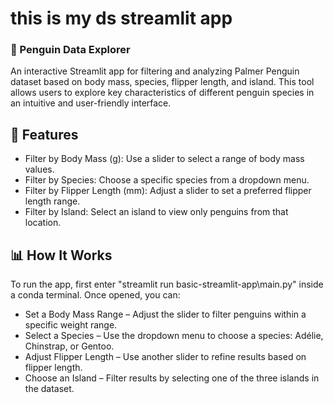 # this is my ds streamlit app

### 🐧 Penguin Data Explorer

An interactive Streamlit app for filtering and analyzing Palmer Penguin dataset based on body mass, species, flipper length, and island. This tool allows users to explore key characteristics of different penguin species in an intuitive and user-friendly interface.

## 🚀 Features

- Filter by Body Mass (g): Use a slider to select a range of body mass values.
- Filter by Species: Choose a specific species from a dropdown menu.
- Filter by Flipper Length (mm): Adjust a slider to set a preferred flipper length range.
- Filter by Island: Select an island to view only penguins from that location.

## 📊 How It Works

To run the app, first enter "streamlit run basic-streamlit-app\main.py" inside a conda terminal. Once opened, you can:

- Set a Body Mass Range – Adjust the slider to filter penguins within a specific weight range.
- Select a Species – Use the dropdown menu to choose a species: Adélie, Chinstrap, or Gentoo.
- Adjust Flipper Length – Use another slider to refine results based on flipper length.
- Choose an Island – Filter results by selecting one of the three islands in the dataset.